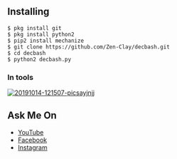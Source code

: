 ## Installing
```
$ pkg install git
$ pkg install python2
$ pip2 install mechanize
$ git clone https://github.com/Zen-Clay/decbash.git
$ cd decbash
$ python2 decbash.py
```

### In tools
<a href="https://ibb.co/SK3Vq84"><img src="https://i.ibb.co/khSqYfs/20191014-121507-picsayjnjj.jpg" alt="20191014-121507-picsayjnjj" border="0"></a>
## Ask Me On
* [YouTube](https://www.youtube.com/channel/UCopf7XF5D5hVyx2TePHl-pw)
* [Facebook](https://www.facebook.com/fatahul.ulum.1)
* [Instagram](https://www.instagram.com/aditiastrom)
